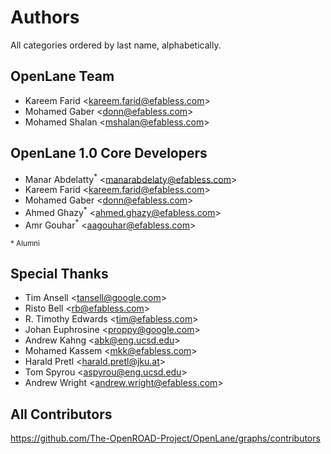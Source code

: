 # Authors
All categories ordered by last name, alphabetically.

## OpenLane Team
* Kareem Farid \<kareem.farid@efabless.com\>
* Mohamed Gaber \<donn@efabless.com\>
* Mohamed Shalan \<mshalan@efabless.com\>

## OpenLane 1.0 Core Developers
* Manar Abdelatty<sup>*</sup> \<manarabdelaty@efabless.com\>
* Kareem Farid \<kareem.farid@efabless.com\>
* Mohamed Gaber \<donn@efabless.com\>
* Ahmed Ghazy<sup>*</sup> \<ahmed.ghazy@efabless.com\>
* Amr Gouhar<sup>*</sup> \<aagouhar@efabless.com\>

<sup>* Alumni</sup>

## Special Thanks
* Tim Ansell \<tansell@google.com\>
* Risto Bell \<rb@efabless.com\>
* R. Timothy Edwards \<tim@efabless.com\>
* Johan Euphrosine \<proppy@google.com\>
* Andrew Kahng \<abk@eng.ucsd.edu\>
* Mohamed Kassem \<mkk@efabless.com\>
* Harald Pretl \<harald.pretl@jku.at\>
* Tom Spyrou \<aspyrou@eng.ucsd.edu\>
* Andrew Wright \<andrew.wright@efabless.com\>

## All Contributors

https://github.com/The-OpenROAD-Project/OpenLane/graphs/contributors
